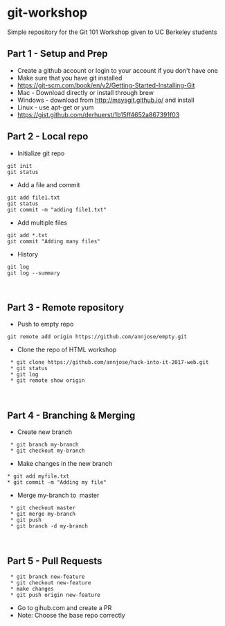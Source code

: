 # git-workshop
Simple repository for the Git 101 Workshop given to UC Berkeley students

## Part 1 - Setup and Prep
* Create a github account or login to your account if you don't have one
* Make sure that you have git installed
 * https://git-scm.com/book/en/v2/Getting-Started-Installing-Git
 * Mac - Download directly or install through brew
 * Windows - download from http://msysgit.github.io/ and install
 * Linux - use apt-get or yum
 * https://gist.github.com/derhuerst/1b15ff4652a867391f03
 
## Part 2 - Local repo
* Initialize git repo
```
git init
git status
```

* Add a file and commit
```
git add file1.txt
git status
git commit -m "adding file1.txt"
```
  
* Add multiple files  
```
git add *.txt 
git commit "Adding many files"
```
* History 
 ```
 git log
 git log --summary
 ```
 
## Part 3 - Remote repository

* Push to empty repo

 ```
 git remote add origin https://github.com/annjose/empty.git
 ```
* Clone the repo of HTML workshop
```
 * git clone https://github.com/annjose/hack-into-it-2017-web.git
 * git status
 * git log
 * git remote show origin
 ```
 
## Part 4 - Branching & Merging
* Create new branch
```
 * git branch my-branch
 * git checkout my-branch
```

* Make changes in the new branch
 ```
 * git add myfile.txt
 * git commit -m "Adding my file"
 ```
 
* Merge my-branch to  master
```
 * git checkout master
 * git merge my-branch
 * git push
 * git branch -d my-branch
 ```
 
## Part 5 - Pull Requests

```
 * git branch new-feature
 * git checkout new-feature
 * make changes
 * git push origin new-feature
 ```
 * Go to gihub.com and create a PR
 * Note: Choose the base repo correctly
